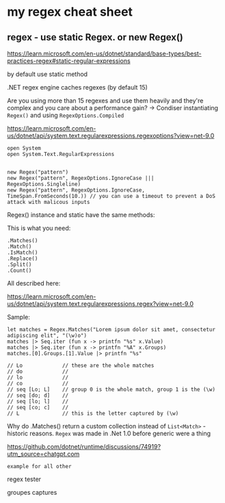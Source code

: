 # my regex cheat sheet

## regex - use static Regex. or new Regex()

https://learn.microsoft.com/en-us/dotnet/standard/base-types/best-practices-regex#static-regular-expressions

by default use static method

.NET regex engine caches regexes (by default 15)

Are you using more than 15 regexes and use them heavily and they're complex and you care about a performance gain?
-> Condiser instantiating `Regex()` and using `RegexOptions.Compiled`

https://learn.microsoft.com/en-us/dotnet/api/system.text.regularexpressions.regexoptions?view=net-9.0

```F#
open System
open System.Text.RegularExpressions


new Regex("pattern")
new Regex("pattern", RegexOptions.IgnoreCase ||| RegexOptions.Singleline)
new Regex("pattern", RegexOptions.IgnoreCase, TimeSpan.FromSeconds(10.)) // you can use a timeout to prevent a DoS attack with malicous inputs

```

Regex() instance and static have the same methods:

This is what you need:

```
.Matches()
.Match()
.IsMatch()
.Replace()
.Split()
.Count()
```

All described here:

https://learn.microsoft.com/en-us/dotnet/api/system.text.regularexpressions.regex?view=net-9.0

Sample:

```F#
let matches = Regex.Matches("Lorem ipsum dolor sit amet, consectetur adipiscing elit", "(\w)o")
matches |> Seq.iter (fun x -> printfn "%s" x.Value)
matches |> Seq.iter (fun x -> printfn "%A" x.Groups)
matches.[0].Groups.[1].Value |> printfn "%s"

// Lo             // these are the whole matches
// do             //
// lo             //
// co             //
// seq [Lo; L]    // group 0 is the whole match, group 1 is the (\w)
// seq [do; d]    //
// seq [lo; l]    //
// seq [co; c]    //
// L              // this is the letter captured by (\w)
```

Why do .Matches() return a custom collection instead of `List<Match>` - historic reasons. `Regex` was made in .Net 1.0 before generic were a thing

https://github.com/dotnet/runtime/discussions/74919?utm_source=chatgpt.com


```
example for all other
```

regex tester

groupes captures
